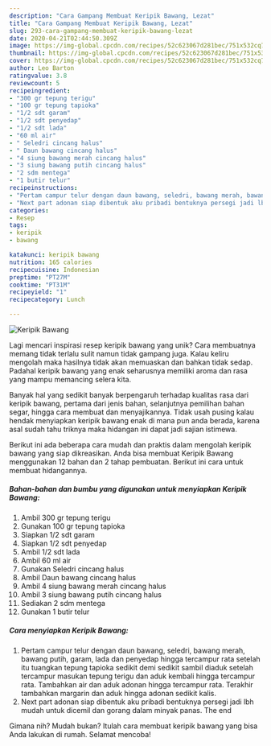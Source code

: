 ```yaml
---
description: "Cara Gampang Membuat Keripik Bawang, Lezat"
title: "Cara Gampang Membuat Keripik Bawang, Lezat"
slug: 293-cara-gampang-membuat-keripik-bawang-lezat
date: 2020-04-21T02:44:50.309Z
image: https://img-global.cpcdn.com/recipes/52c623067d281bec/751x532cq70/keripik-bawang-foto-resep-utama.jpg
thumbnail: https://img-global.cpcdn.com/recipes/52c623067d281bec/751x532cq70/keripik-bawang-foto-resep-utama.jpg
cover: https://img-global.cpcdn.com/recipes/52c623067d281bec/751x532cq70/keripik-bawang-foto-resep-utama.jpg
author: Leo Barton
ratingvalue: 3.8
reviewcount: 5
recipeingredient:
- "300 gr tepung terigu"
- "100 gr tepung tapioka"
- "1/2 sdt garam"
- "1/2 sdt penyedap"
- "1/2 sdt lada"
- "60 ml air"
- " Seledri cincang halus"
- " Daun bawang cincang halus"
- "4 siung bawang merah cincang halus"
- "3 siung bawang putih cincang halus"
- "2 sdm mentega"
- "1 butir telur"
recipeinstructions:
- "Pertam campur telur dengan daun bawang, seledri, bawang merah, bawang putih, garam, lada dan penyedap hingga tercampur rata setelah itu tuangkan tepung tapioka sedikit demi sedikit sambil diaduk setelah tercampur masukan tepung terigu dan aduk kembali hingga tercampur rata. Tambahkan air dan aduk adonan hingga tercampur rata. Terakhir tambahkan margarin dan aduk hingga adonan sedikit kalis."
- "Next part adonan siap dibentuk aku pribadi bentuknya persegi jadi lbh mudah untuk dicemil dan gorang dalam minyak panas. The end"
categories:
- Resep
tags:
- keripik
- bawang

katakunci: keripik bawang 
nutrition: 165 calories
recipecuisine: Indonesian
preptime: "PT27M"
cooktime: "PT31M"
recipeyield: "1"
recipecategory: Lunch

---
```



![Keripik Bawang](https://img-global.cpcdn.com/recipes/52c623067d281bec/751x532cq70/keripik-bawang-foto-resep-utama.jpg)

Lagi mencari inspirasi resep keripik bawang yang unik? Cara membuatnya memang tidak terlalu sulit namun tidak gampang juga. Kalau keliru mengolah maka hasilnya tidak akan memuaskan dan bahkan tidak sedap. Padahal keripik bawang yang enak seharusnya memiliki aroma dan rasa yang mampu memancing selera kita.

Banyak hal yang sedikit banyak berpengaruh terhadap kualitas rasa dari keripik bawang, pertama dari jenis bahan, selanjutnya pemilihan bahan segar, hingga cara membuat dan menyajikannya. Tidak usah pusing kalau hendak menyiapkan keripik bawang enak di mana pun anda berada, karena asal sudah tahu triknya maka hidangan ini dapat jadi sajian istimewa.




Berikut ini ada beberapa cara mudah dan praktis dalam mengolah keripik bawang yang siap dikreasikan. Anda bisa membuat Keripik Bawang menggunakan 12 bahan dan 2 tahap pembuatan. Berikut ini cara untuk membuat hidangannya.

<!--inarticleads1-->

##### Bahan-bahan dan bumbu yang digunakan untuk menyiapkan Keripik Bawang:

1. Ambil 300 gr tepung terigu
1. Gunakan 100 gr tepung tapioka
1. Siapkan 1/2 sdt garam
1. Siapkan 1/2 sdt penyedap
1. Ambil 1/2 sdt lada
1. Ambil 60 ml air
1. Gunakan  Seledri cincang halus
1. Ambil  Daun bawang cincang halus
1. Ambil 4 siung bawang merah cincang halus
1. Ambil 3 siung bawang putih cincang halus
1. Sediakan 2 sdm mentega
1. Gunakan 1 butir telur




<!--inarticleads2-->

##### Cara menyiapkan Keripik Bawang:

1. Pertam campur telur dengan daun bawang, seledri, bawang merah, bawang putih, garam, lada dan penyedap hingga tercampur rata setelah itu tuangkan tepung tapioka sedikit demi sedikit sambil diaduk setelah tercampur masukan tepung terigu dan aduk kembali hingga tercampur rata. Tambahkan air dan aduk adonan hingga tercampur rata. Terakhir tambahkan margarin dan aduk hingga adonan sedikit kalis.
1. Next part adonan siap dibentuk aku pribadi bentuknya persegi jadi lbh mudah untuk dicemil dan gorang dalam minyak panas. The end




Gimana nih? Mudah bukan? Itulah cara membuat keripik bawang yang bisa Anda lakukan di rumah. Selamat mencoba!
